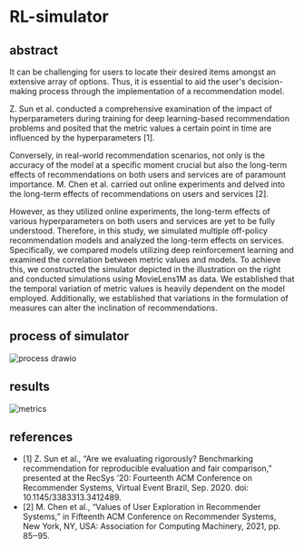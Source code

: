 # RL-simulator

## abstract
It can be challenging for users to locate their desired items amongst an extensive array of options. Thus, it is essential to aid the user's decision-making process through the implementation of a recommendation model. 

 Z. Sun et al. conducted a comprehensive examination of the impact of hyperparameters during training for deep learning-based recommendation problems and posited that the metric values a certain point in time are influenced by the hyperparameters [1]. 
 
  Conversely, in real-world recommendation scenarios, not only is the accuracy of the model at a specific moment crucial but also the long-term effects of recommendations on both users and services are of paramount importance. M. Chen et al. carried out online experiments and delved into the long-term effects of recommendations on users and services [2]. 
  
   However, as they utilized online experiments, the long-term effects of various hyperparameters on both users and services are yet to be fully understood. Therefore, in this study, we simulated multiple off-policy recommendation models and analyzed the long-term effects on services. Specifically, we compared models utilizing deep reinforcement learning and examined the correlation between metric values and models. To achieve this, we constructed the simulator depicted in the illustration on the right and conducted simulations using MovieLens1M as data. We established that the temporal variation of metric values is heavily dependent on the model employed. Additionally, we established that variations in the formulation of measures can alter the inclination of recommendations.

## process of simulator
![process drawio](https://user-images.githubusercontent.com/40622501/187359819-c42532b5-5614-4830-a24f-664b664c0a9d.png)

## results
![metrics](https://user-images.githubusercontent.com/40622501/187360348-57c694a1-252a-4743-bf24-3e5a3c1b0328.png)

## references
- [1] Z. Sun et al., “Are we evaluating rigorously? Benchmarking recommendation for reproducible evaluation and fair comparison,” presented at the RecSys ’20: Fourteenth ACM Conference on Recommender Systems, Virtual Event Brazil, Sep. 2020. doi: 10.1145/3383313.3412489. 
- [2] M. Chen et al., “Values of User Exploration in Recommender Systems,” in Fifteenth ACM Conference on Recommender Systems, New York, NY, USA: Association for Computing Machinery, 2021, pp. 85‒95.
